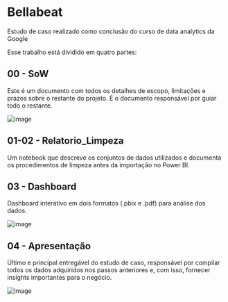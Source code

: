 # Bellabeat

Estudo de caso realizado como conclusão do curso de data analytics da Google

Esse trabalho está dividido em quatro partes:

## 00 - SoW

Este é um documento com todos os detalhes de escopo, limitações e prazos sobre o restante do projeto. 
É o documento responsável por guiar todo o restante.

![image](https://github.com/matheusaraujotrd/bellabeat/assets/75196977/42dee7e7-5f74-4da4-8d2a-b646c6022f3d)


## 01-02 - Relatorio_Limpeza

Um notebook que descreve os conjuntos de dados utilizados e documenta os procedimentos de limpeza antes da importação no Power BI.

## 03 - Dashboard

Dashboard interativo em dois formatos (.pbix e .pdf) para análise dos dados.

![image](https://github.com/matheusaraujotrd/bellabeat/assets/75196977/e700cad9-81be-4025-a938-61df3f4ae4d5)


## 04 - Apresentação

Último e principal entregável do estudo de caso, responsável por compilar todos os dados adquiridos nos passos anteriores e, com isso,
fornecer insights importantes para o negócio.

![image](https://github.com/matheusaraujotrd/bellabeat/assets/75196977/c94ade36-5e76-4e08-84ee-7f2f988725ac)

